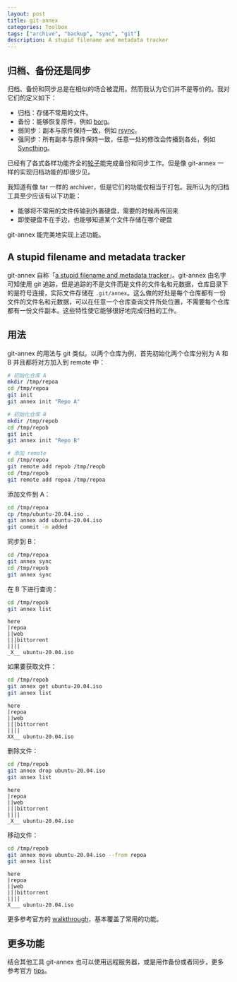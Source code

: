 ```yaml
---
layout: post
title: git-annex
categories: Toolbox
tags: ["archive", "backup", "sync", "git"]
description: A stupid filename and metadata tracker
---
```


## 归档、备份还是同步

归档、备份和同步总是在相似的场合被混用。然而我认为它们并不是等价的。我对它们的定义如下：

- 归档：存储不常用的文件。
- 备份：能够恢复原件，例如 [borg](https://borgbackup.readthedocs.org/en/stable/)。
- 弱同步：副本与原件保持一致，例如 [rsync](https://wiki.archlinux.org/title/Rsync)。
- 强同步：所有副本与原件保持一致，任意一处的修改会传播到各处，例如 [Syncthing](https://wiki.archlinux.org/title/Syncthing)。

已经有了各式各样功能齐全的[轮子](https://wiki.archlinux.org/title/Synchronization_and_backup_programs)能完成备份和同步工作。但是像 git-annex 一样的实现归档功能的却很少见。

我知道有像 tar 一样的 archiver，但是它们的功能仅相当于打包。我所认为的归档工具至少应该有以下功能：

- 能够将不常用的文件传输到外置硬盘，需要的时候再传回来
- 即使硬盘不在手边，也能够知道某个文件存储在哪个硬盘

git-annex 能完美地实现上述功能。

## A stupid filename and metadata tracker

git-annex 自称「[a stupid filename and metadata tracker](https://git-annex.branchable.com/how_it_works/)」。git-annex 由名字可知使用 git 追踪，但是追踪的不是文件而是文件的文件名和元数据，仓库目录下的是符号连接，实际文件存储在 `.git/annex`。这么做的好处是每个仓库都有一份文件的文件名和元数据，可以在任意一个仓库查询文件所处位置，不需要每个仓库都有一份文件副本。这些特性使它能够很好地完成归档的工作。

## 用法

git-annex 的用法与 git 类似。以两个仓库为例，首先初始化两个仓库分别为 A 和 B 并且都将对方加入到 remote 中：

```sh
# 初始化仓库 A
mkdir /tmp/repoa
cd /tmp/repoa
git init
git annex init "Repo A"

# 初始化仓库 B
mkdir /tmp/repob
cd /tmp/repob
git init
git annex init "Repo B"

# 添加 remote
cd /tmp/repoa
git remote add repob /tmp/reopb
cd /tmp/repob
git remote add repoa /tmp/repoa
```

添加文件到 A：

```sh
cd /tmp/repoa
cp /tmp/ubuntu-20.04.iso .
git annex add ubuntu-20.04.iso
git commit -m added
```

同步到 B：
```sh
cd /tmp/repoa
git annex sync
cd /tmp/repob
git annex sync
```

在 B 下进行查询：
```sh
cd /tmp/repob
git annex list
```

```
here
|repoa
||web
|||bittorrent
||||
_X__ ubuntu-20.04.iso
```

如果要获取文件：

```sh
cd /tmp/repob
git annex get ubuntu-20.04.iso
git annex list
```

```
here
|repoa
||web
|||bittorrent
||||
XX__ ubuntu-20.04.iso
```

删除文件：
```sh
cd /tmp/repob
git annex drop ubuntu-20.04.iso
git annex list
```

```
here
|repoa
||web
|||bittorrent
||||
_X__ ubuntu-20.04.iso
```

移动文件：

```sh
cd /tmp/repob
git annex move ubuntu-20.04.iso --from repoa
git annex list
```

```
here
|repoa
||web
|||bittorrent
||||
X___ ubuntu-20.04.iso
```

更多参考官方的 [walkthrough](https://git-annex.branchable.com/walkthrough/)，基本覆盖了常用的功能。

## 更多功能

结合其他工具 git-annex 也可以使用远程服务器，或是用作备份或者同步，更多参考官方 [tips](https://git-annex.branchable.com/tips/)。
